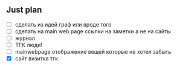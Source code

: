 ## Just plan
- [ ] сделать из идей граф или вроде того
- [ ] сделать на main web page ссылки на заметки а не на сайты
- [ ] журнал
- [ ] ТГК люди! 
- [ ] mainwebpage отображение вещей которые не хотел забыть 
- [x] сайт визитка тгк
